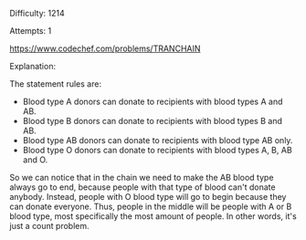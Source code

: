 Difficulty: 1214

Attempts: 1

https://www.codechef.com/problems/TRANCHAIN

Explanation:

The statement rules are:
- Blood type A donors can donate to recipients with blood types A and AB.
- Blood type B donors can donate to recipients with blood types B and AB.
- Blood type AB donors can donate to recipients with blood type AB only.
- Blood type O donors can donate to recipients with blood types A, B, AB and O.

So we can notice that in the chain we need to make the AB blood type always go to end,
because people with that type of blood can't donate anybody. Instead, people with O blood
type will go to begin because they can donate everyone. Thus, people in the middle will be
people with A or B blood type, most specifically the most amount of people. In other words,
it's just a count problem.
